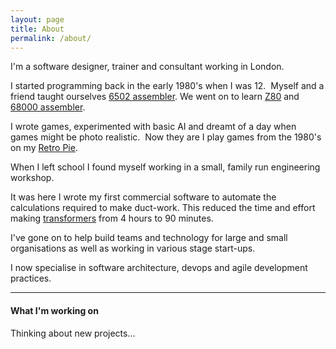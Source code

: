 ```yaml
---
layout: page
title: About
permalink: /about/
---
```


I'm a software designer, trainer and consultant working in London.  

I started programming back in the early 1980's when I was 12.  Myself and a friend taught ourselves [6502 assembler](https://en.wikipedia.org/wiki/MOS_Technology_6502). We went on to learn [Z80](https://en.wikipedia.org/wiki/Zilog_Z80) and [68000 assembler](https://en.wikipedia.org/wiki/Motorola_68000).

I wrote games, experimented with basic AI and dreamt of a day when games might be photo realistic.  Now they are I play games from the 1980's on my [Retro Pie](https://retropie.org.uk/).

When I left school I found myself working in a small, family run engineering workshop.  

It was here I wrote my first commercial software to automate the calculations required to make duct-work. This reduced the time and effort making [transformers](https://sheetmetalworld.com/sheet-metal-news/fabrication-tutorials/22-sheet-metal-tutorials/5962-how-to-develop-a-square-to-round) from 4 hours to 90 minutes.

I've gone on to help build teams and technology for large and small organisations as well as working in various stage start-ups.

I now specialise in software architecture, devops and agile development practices.

---
#### What I'm working on
Thinking about new projects...
